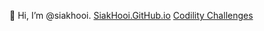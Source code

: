 👋 Hi, I’m @siakhooi. [SiakHooi.GitHub.io](https://siakhooi.github.io) [Codility Challenges](./Codility.md)
